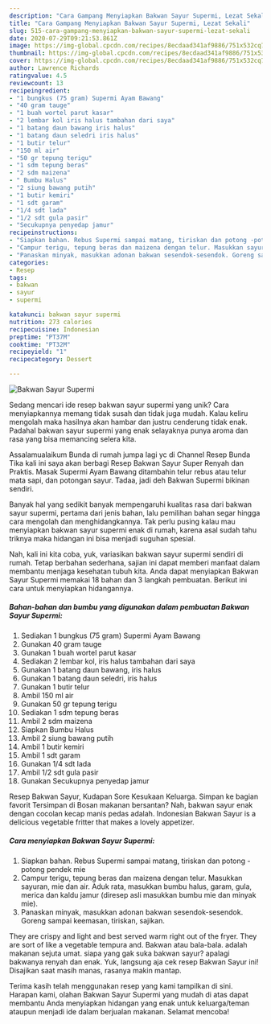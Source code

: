 ```yaml
---
description: "Cara Gampang Menyiapkan Bakwan Sayur Supermi, Lezat Sekali"
title: "Cara Gampang Menyiapkan Bakwan Sayur Supermi, Lezat Sekali"
slug: 515-cara-gampang-menyiapkan-bakwan-sayur-supermi-lezat-sekali
date: 2020-07-29T09:21:53.861Z
image: https://img-global.cpcdn.com/recipes/8ecdaad341af9886/751x532cq70/bakwan-sayur-supermi-foto-resep-utama.jpg
thumbnail: https://img-global.cpcdn.com/recipes/8ecdaad341af9886/751x532cq70/bakwan-sayur-supermi-foto-resep-utama.jpg
cover: https://img-global.cpcdn.com/recipes/8ecdaad341af9886/751x532cq70/bakwan-sayur-supermi-foto-resep-utama.jpg
author: Lawrence Richards
ratingvalue: 4.5
reviewcount: 13
recipeingredient:
- "1 bungkus (75 gram) Supermi Ayam Bawang"
- "40 gram tauge"
- "1 buah wortel parut kasar"
- "2 lembar kol iris halus tambahan dari saya"
- "1 batang daun bawang iris halus"
- "1 batang daun seledri iris halus"
- "1 butir telur"
- "150 ml air"
- "50 gr tepung terigu"
- "1 sdm tepung beras"
- "2 sdm maizena"
- " Bumbu Halus"
- "2 siung bawang putih"
- "1 butir kemiri"
- "1 sdt garam"
- "1/4 sdt lada"
- "1/2 sdt gula pasir"
- "Secukupnya penyedap jamur"
recipeinstructions:
- "Siapkan bahan. Rebus Supermi sampai matang, tiriskan dan potong -potong pendek mie"
- "Campur terigu, tepung beras dan maizena dengan telur. Masukkan sayuran, mie dan air. Aduk rata, masukkan bumbu halus, garam, gula, merica dan kaldu jamur (diresep asli masukkan bumbu mie dan minyak mie)."
- "Panaskan minyak, masukkan adonan bakwan sesendok-sesendok. Goreng sampai keemasan, tiriskan, sajikan."
categories:
- Resep
tags:
- bakwan
- sayur
- supermi

katakunci: bakwan sayur supermi 
nutrition: 273 calories
recipecuisine: Indonesian
preptime: "PT37M"
cooktime: "PT32M"
recipeyield: "1"
recipecategory: Dessert

---
```



![Bakwan Sayur Supermi](https://img-global.cpcdn.com/recipes/8ecdaad341af9886/751x532cq70/bakwan-sayur-supermi-foto-resep-utama.jpg)

Sedang mencari ide resep bakwan sayur supermi yang unik? Cara menyiapkannya memang tidak susah dan tidak juga mudah. Kalau keliru mengolah maka hasilnya akan hambar dan justru cenderung tidak enak. Padahal bakwan sayur supermi yang enak selayaknya punya aroma dan rasa yang bisa memancing selera kita.

Assalamualaikum Bunda di rumah jumpa lagi yc di Channel Resep Bunda Tika kali ini saya akan berbagi Resep Bakwan Sayur Super Renyah dan Praktis. Masak Supermi Ayam Bawang ditambahin telur rebus atau telur mata sapi, dan potongan sayur. Tadaa, jadi deh Bakwan Supermi bikinan sendiri.

Banyak hal yang sedikit banyak mempengaruhi kualitas rasa dari bakwan sayur supermi, pertama dari jenis bahan, lalu pemilihan bahan segar hingga cara mengolah dan menghidangkannya. Tak perlu pusing kalau mau menyiapkan bakwan sayur supermi enak di rumah, karena asal sudah tahu triknya maka hidangan ini bisa menjadi suguhan spesial.


Nah, kali ini kita coba, yuk, variasikan bakwan sayur supermi sendiri di rumah. Tetap berbahan sederhana, sajian ini dapat memberi manfaat dalam membantu menjaga kesehatan tubuh kita. Anda dapat menyiapkan Bakwan Sayur Supermi memakai 18 bahan dan 3 langkah pembuatan. Berikut ini cara untuk menyiapkan hidangannya.

<!--inarticleads1-->

##### Bahan-bahan dan bumbu yang digunakan dalam pembuatan Bakwan Sayur Supermi:

1. Sediakan 1 bungkus (75 gram) Supermi Ayam Bawang
1. Gunakan 40 gram tauge
1. Gunakan 1 buah wortel parut kasar
1. Sediakan 2 lembar kol, iris halus tambahan dari saya
1. Gunakan 1 batang daun bawang, iris halus
1. Gunakan 1 batang daun seledri, iris halus
1. Gunakan 1 butir telur
1. Ambil 150 ml air
1. Gunakan 50 gr tepung terigu
1. Sediakan 1 sdm tepung beras
1. Ambil 2 sdm maizena
1. Siapkan  Bumbu Halus
1. Ambil 2 siung bawang putih
1. Ambil 1 butir kemiri
1. Ambil 1 sdt garam
1. Gunakan 1/4 sdt lada
1. Ambil 1/2 sdt gula pasir
1. Gunakan Secukupnya penyedap jamur


Resep Bakwan Sayur, Kudapan Sore Kesukaan Keluarga. Simpan ke bagian favorit Tersimpan di Bosan makanan bersantan? Nah, bakwan sayur enak dengan cocolan kecap manis pedas adalah. Indonesian Bakwan Sayur is a delicious vegetable fritter that makes a lovely appetizer. 

<!--inarticleads2-->

##### Cara menyiapkan Bakwan Sayur Supermi:

1. Siapkan bahan. Rebus Supermi sampai matang, tiriskan dan potong -potong pendek mie
1. Campur terigu, tepung beras dan maizena dengan telur. Masukkan sayuran, mie dan air. Aduk rata, masukkan bumbu halus, garam, gula, merica dan kaldu jamur (diresep asli masukkan bumbu mie dan minyak mie).
1. Panaskan minyak, masukkan adonan bakwan sesendok-sesendok. Goreng sampai keemasan, tiriskan, sajikan.


They are crispy and light and best served warm right out of the fryer. They are sort of like a vegetable tempura and. Bakwan atau bala-bala. adalah makanan sejuta umat. siapa yang gak suka bakwan sayur? apalagi bakwanya renyah dan enak. Yuk, langsung aja cek resep Bakwan Sayur ini! Disajikan saat masih manas, rasanya makin mantap. 

Terima kasih telah menggunakan resep yang kami tampilkan di sini. Harapan kami, olahan Bakwan Sayur Supermi yang mudah di atas dapat membantu Anda menyiapkan hidangan yang enak untuk keluarga/teman ataupun menjadi ide dalam berjualan makanan. Selamat mencoba!

